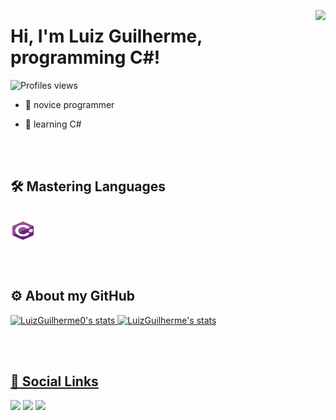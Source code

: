<img align="right" height="511em" src="https://raw.githubusercontent.com/gist/LuizGuilherme0/![istockphoto-1043825082-1024x1024](https://user-images.githubusercontent.com/105941143/180509860-96a40d10-7990-42e6-9487-f66512435d96.jpg)
/githubcard.svg"/>
<h1 align="left">Hi, I'm Luiz Guilherme, programming C#!</h1>
<p align="left"> <img src="https://komarev.com/ghpvc/?username=LuizGuilherme0&color=Green" alt="Profiles views" /> </p>

- 👀 novice programmer

- 💞️ learning C#

<br><br>

## 🛠 Mastering Languages

</div>
<div style="display: inline_block"><br>
<img align="center" alt="LuizGuilherme0-Csharp" height="30" width="40" src="https://raw.githubusercontent.com/devicons/devicon/master/icons/csharp/csharp-original.svg">
</div>

<br><br>  
 ## ⚙️ About my GitHub
 <div align="left">
  <a href="https://github.com/LuizGuilherme0">
  <img height="150em" src="https://github-readme-stats.vercel.app/api?username=J3ipy&show_icons=true&theme=vision-friendly-dark" alt="LuizGuilherme0's stats"/>
  <img height="150em" src="https://github-readme-stats.vercel.app/api/top-langs/?username=LuizGuilherme0&layout=compact&langs_count=7&theme=vision-friendly-dark" alt="LuizGuilherme's stats"/>

<br><br>
 ## 📲 Social Links 
 <div>
    
  <a href="https://instagram.com/luiz_gui.rs" target="_blank"><img src="https://img.shields.io/badge/-Instagram-%23E4405F?style=for-the-badge&logo=instagram&logoColor=blue" target="_blank"></a>
  <a href = "mailto:luizguilhermeguilherme0@gmail.com"><img src="https://img.shields.io/badge/-Gmail-%23333?style=for-the-badge&logo=gmail&logoColor=blue" target="_blank"></a>
   <a href="https://https://www.linkedin.com/in/luiz-guilherme-1b509723b/" target="_blank"><img src="https://img.shields.io/badge/-LinkedIn-%230077B5?style=for-the-badge&logo=linkedin&logoColor=blue" target="_blank"></a>    
 
    
<div>
  
